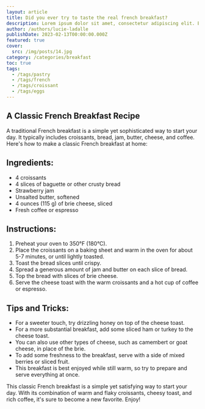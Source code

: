 ```yaml
---
layout: article
title: Did you ever try to taste the real french breakfast?
description: Lorem ipsum dolor sit amet, consectetur adipiscing elit. Et nemo nimium beatus est; Idemne, quod iucunde? Duo Reges constructio interrete. At iamdecimum annum in spelunca iacet.
author: /authors/lucie-ladalle
publishDate: 2023-02-13T00:00:00.000Z
featured: true
cover:
  src: /img/posts/14.jpg
category: /categories/breakfast
toc: true
tags:
  - /tags/pastry
  - /tags/french
  - /tags/croissant
  - /tags/eggs
---
```


## A Classic French Breakfast Recipe
A traditional French breakfast is a simple yet sophisticated way to start your day. It typically includes croissants, bread, jam, butter, cheese, and coffee. Here's how to make a classic French breakfast at home:

## Ingredients:
* 4 croissants
* 4 slices of baguette or other crusty bread
* Strawberry jam
* Unsalted butter, softened
* 4 ounces (115 g) of brie cheese, sliced
* Fresh coffee or espresso

## Instructions:
1. Preheat your oven to 350°F (180°C).
2. Place the croissants on a baking sheet and warm in the oven for about 5-7 minutes, or until lightly toasted.
3. Toast the bread slices until crispy.
4. Spread a generous amount of jam and butter on each slice of bread.
5. Top the bread with slices of brie cheese.
6. Serve the cheese toast with the warm croissants and a hot cup of coffee or espresso.

## Tips and Tricks:
* For a sweeter touch, try drizzling honey on top of the cheese toast.
* For a more substantial breakfast, add some sliced ham or turkey to the cheese toast.
* You can also use other types of cheese, such as camembert or goat cheese, in place of the brie.
* To add some freshness to the breakfast, serve with a side of mixed berries or sliced fruit.
* This breakfast is best enjoyed while still warm, so try to prepare and serve everything at once.

This classic French breakfast is a simple yet satisfying way to start your day. With its combination of warm and flaky croissants, cheesy toast, and rich coffee, it's sure to become a new favorite. Enjoy!